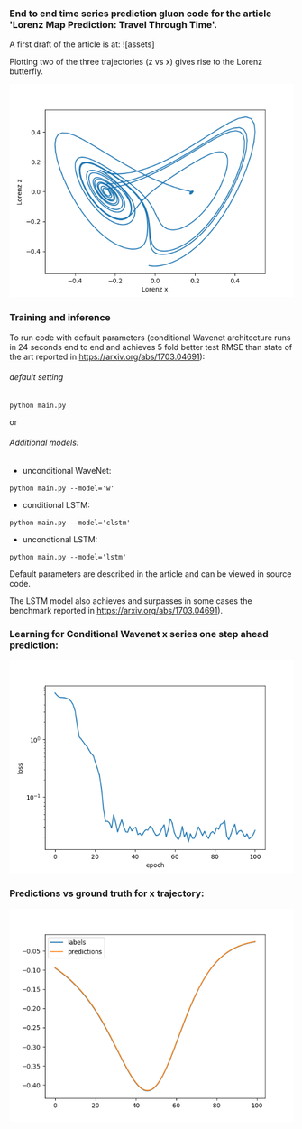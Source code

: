 ### End to end time series prediction gluon code for the article 'Lorenz Map Prediction: Travel Through Time'.

A first draft of the article is at:
![assets]

Plotting two of the three trajectories (z vs x) gives rise to the Lorenz butterfly.

![Lorenz_butterfly](assets/Lorenz_butterfly.png)

### Training and inference

To run code with default parameters (conditional Wavenet architecture runs in 24 seconds end to end and achieves 5 fold better test RMSE than state of the art reported in https://arxiv.org/abs/1703.04691): 

###### default setting
```
python main.py
``` 
or

###### Additional models:

- unconditional WaveNet: 
```
python main.py --model='w'
```
- conditional LSTM: 
```
python main.py --model='clstm'
```
- uncondtional LSTM: 
```
python main.py --model='lstm'
```

Default parameters are described in the article and can be viewed in source code. 

The LSTM model also achieves and surpasses in some cases the benchmark reported in https://arxiv.org/abs/1703.04691).

### Learning for Conditional Wavenet x series one step ahead prediction:

![losses_cw](assets/losses_cw.png)

### Predictions vs ground truth for x trajectory:

![preds_cwn](assets/preds_cwn.png)

